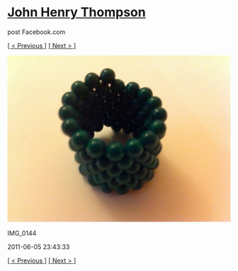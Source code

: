 # [John Henry Thompson](../README.md)
post Facebook.com

[[ < Previous ]](2011-06-05-9.md) [[ Next > ]](2011-06-05-11.md)

[![](../media/2011-06-05/Magnetic-Balls-IMG_0144.jpg)](../README.md)

IMG_0144

2011-06-05 23:43:33

[[ < Previous ]](2011-06-05-9.md) [[ Next > ]](2011-06-05-11.md)